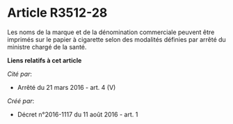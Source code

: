 # Article R3512-28

Les noms de la marque et de la dénomination commerciale peuvent être imprimés sur le papier à cigarette selon des modalités
définies par arrêté du ministre chargé de la santé.

**Liens relatifs à cet article**

_Cité par_:

  - Arrêté du 21 mars 2016 - art. 4 (V)

_Créé par_:

  - Décret n°2016-1117 du 11 août 2016 - art. 1
